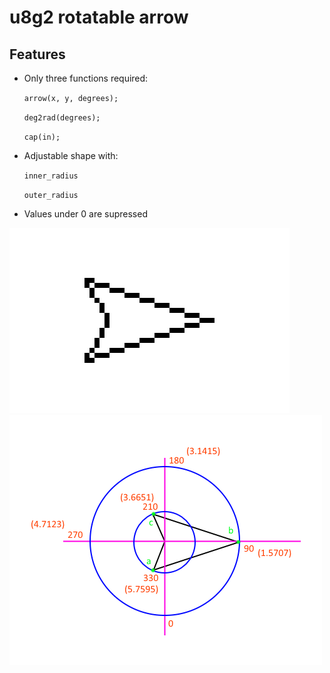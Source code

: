 # u8g2 rotatable arrow

## Features

 - Only three functions required:
 
   `arrow(x, y, degrees);`
   
   `deg2rad(degrees);`
   
   `cap(in);`
   
 - Adjustable shape with:
 
   `inner_radius`
   
   `outer_radius`
   
 - Values under 0 are supressed

![](arrow.png)
![](arrow_trig.png)
